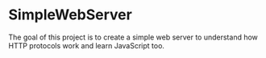# SimpleWebServer

The goal of this project is to create a simple web server to understand how HTTP protocols work and learn JavaScript too. 